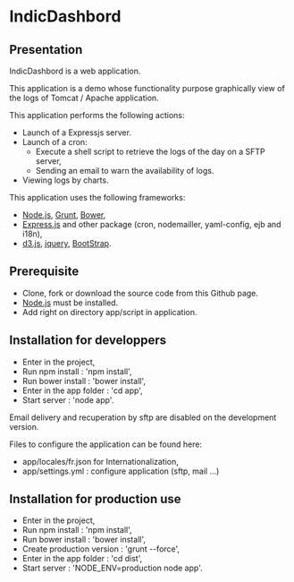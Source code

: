 IndicDashbord
================

Presentation
------------------
IndicDashbord is a web application.

This application is a demo whose functionality purpose graphically view of the logs of Tomcat / Apache application.


This application performs the following actions:
- Launch of a Expressjs server.
- Launch of a cron:
  - Execute a shell script to retrieve the logs of the day on a SFTP server,
  - Sending an email to warn the availability of logs.
- Viewing logs by charts.


This application uses the following frameworks:
- [Node.js](http://nodejs.org/), [Grunt](http://gruntjs.com/), [Bower](http://bower.io/),
- [Express.js]() and other package (cron, nodemailler, yaml-config, ejb and i18n),
- [d3.js](http://d3js.org/), [jquery](http://jquery.com/), [BootStrap](http://getbootstrap.com/).


Prerequisite
---------------------------------------
- Clone, fork or download the source code from this Github page.
- [Node.js](http://nodejs.org/) must be installed.
- Add right on directory app/script in application.


Installation for developpers
---------------------------------------
- Enter in the project,
- Run npm install : 'npm install',
- Run bower install : 'bower install',
- Enter in the app folder : 'cd app',
- Start server : 'node app'.

Email delivery and recuperation by sftp are disabled on the development version.

Files to configure the application can be found here:
  - app/locales/fr.json for Internationalization,
  - app/settings.yml : configure application (sftp, mail ...)

Installation for production use
---------------------------------------
- Enter in the project,
- Run npm install : 'npm install',
- Run bower install : 'bower install',
- Create production version : 'grunt --force',
- Enter in the app folder : 'cd dist',
- Start server : 'NODE_ENV=production node app'.


